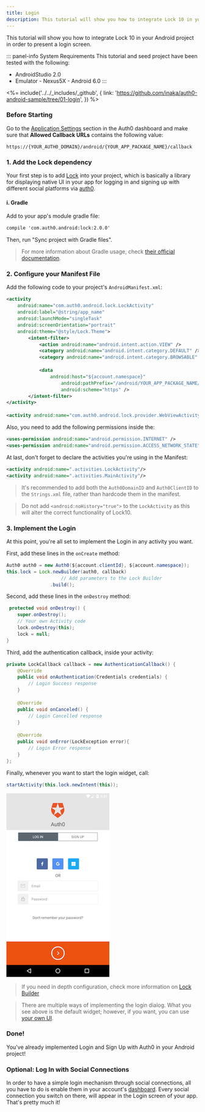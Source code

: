 ```yaml
---
title: Login
description: This tutorial will show you how to integrate Lock 10 in your Android project in order to present a login screen.
---
```


This tutorial will show you how to integrate Lock 10 in your Android project in order to present a login screen.

::: panel-info System Requirements
This tutorial and seed project have been tested with the following:

* AndroidStudio 2.0
* Emulator - Nexus5X - Android 6.0 
:::

<%= include('../../_includes/_github', {
  link: 'https://github.com/inaka/auth0-android-sample/tree/01-login',
}) %>

### Before Starting

<div class="setup-callback">
<p>Go to the <a href="${uiAppSettingsURL}">Application Settings</a> section in the Auth0 dashboard and make sure that <b>Allowed Callback URLs</b> contains the following value:</p>

<pre><code>https://{YOUR_AUTH0_DOMAIN}/android/{YOUR_APP_PACKAGE_NAME}/callback</pre></code>
</div>

### 1. Add the Lock dependency

Your first step is to add [Lock](https://github.com/auth0/Lock.Android) into your project, which is basically a library for displaying native UI in your app for logging in and signing up with different social platforms via [auth0](https://auth0.com/).

#### i. Gradle

Add to your app's module gradle file:

```xml
compile 'com.auth0.android:lock:2.0.0'
```

Then, run "Sync project with Gradle files".

> For more information about Gradle usage, check [their official documentation](http://tools.android.com/tech-docs/new-build-system/user-guide).

### 2. Configure your Manifest File

Add the following code to your project's `AndroidManifest.xml`:

```xml
<activity
	android:name="com.auth0.android.lock.LockActivity"
	android:label="@string/app_name"
	android:launchMode="singleTask"
	android:screenOrientation="portrait"
	android:theme="@style/Lock.Theme">
		<intent-filter>
			<action android:name="android.intent.action.VIEW" />
			<category android:name="android.intent.category.DEFAULT" />
			<category android:name="android.intent.category.BROWSABLE" />

			<data
				android:host="${account.namespace}"
                    android:pathPrefix="/android/YOUR_APP_PACKAGE_NAME/callback"
                    android:scheme="https" />
		</intent-filter>
</activity>
        
<activity android:name="com.auth0.android.lock.provider.WebViewActivity"></activity>
```


Also, you need to add the following permissions inside the:

```xml        
<uses-permission android:name="android.permission.INTERNET" />
<uses-permission android:name="android.permission.ACCESS_NETWORK_STATE" />
```	
	
At last, don't forget to declare 	the activities you're using in the Manifest:
	
```xml	
<activity android:name=".activities.LockActivity"/>
<activity android:name=".activities.MainActivity"/>
```	
	
> It's recommended to add both the ``Auth0DomainID`` and ``Auth0ClientID`` to the ``Strings.xml`` file, rather than hardcode them in the manifest.

> Do not add ``<android:noHistory="true">`` to the ``LockActivity`` as this will alter the correct functionality of Lock10.
        
### 3. Implement the Login

At this point, you're all set to implement the Login in any activity you want. 

First, add these lines in the ``onCreate`` method:

```java
Auth0 auth0 = new Auth0(${account.clientId}, ${account.namespace});
this.lock = Lock.newBuilder(auth0, callback)
                    // Add parameters to the Lock Builder
				.build();
```

Second, add these lines in the ``onDestroy`` method:

```java
 protected void onDestroy() {
	super.onDestroy();
	// Your own Activity code
	lock.onDestroy(this);
	lock = null;
}
```
Third, add the authentication callback, inside your activity:

```java
private LockCallback callback = new AuthenticationCallback() {
	@Override
	public void onAuthentication(Credentials credentials) {
		// Login Success response
	}

	@Override
	public void onCanceled() {
		// Login Cancelled response
	}

	@Override
	public void onError(LockException error){
		// Login Error response
	}
};
```

Finally, whenever you want to start the login widget, call:

```java
startActivity(this.lock.newIntent(this));

```

![Lock.png](/media/articles/libraries/lock-android/login.png)

> If you need in depth configuration, check more information on [Lock Builder](https://auth0.com/docs/libraries/lock-android#lock-builder)

> There are multiple ways of implementing the login dialog. What you see above is the default widget; however, if you want, you can use [your own UI](02-custom-login.md).

### Done!

You've already implemented Login and Sign Up with Auth0 in your Android project!



### Optional: Log In with Social Connections

In order to have a simple login mechanism through social connections, all you have to do is enable them in your account's [dashboard](${uiURL}/#/connections/social). Every social connection you switch on there, will appear in the Login screen of your app. That's pretty much it!
